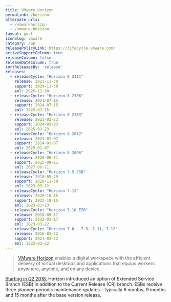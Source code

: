 ```yaml
---
title: VMware Horizon
permalink: /horizon
alternate_urls:
  - /vmwarehorizon
  - /vmware-horizon
layout: post
iconSlug: vmware
category: app
releasePolicyLink: https://lifecycle.vmware.com/
activeSupportColumn: true
releaseColumn: false
releaseDateColumn: true
sortReleasesBy: 'release'
releases:
  - releaseCycle: "Horizon 8 2111"
    release: 2021-11-30
    support: 2024-11-30
    eol: 2025-11-30
  - releaseCycle: "Horizon 8 2106"
    release: 2021-07-15
    support: 2024-07-15
    eol: 2025-07-15
  - releaseCycle: "Horizon 8 2103"
    release: 2021-03-23
    support: 2024-03-23
    eol: 2025-03-23
  - releaseCycle: "Horizon 8 2012"
    release: 2021-01-07
    support: 2024-01-07
    eol: 2025-01-07
  - releaseCycle: "Horizon 8 2006"
    release: 2020-08-11
    support: 2025-08-11
    eol: 2027-08-11
  - releaseCycle: "Horizon 7.5 ESB"
    release: 2018-05-29
    support: 2020-11-30
    eol: 2023-03-22
  - releaseCycle: "Horizon 7.13"
    release: 2020-10-15
    support: 2022-10-15
    eol: 2023-03-23
  - releaseCycle: "Horizon 7.10 ESB"
    release: 2019-09-17
    support: 2022-03-17
    eol: 2023-03-22
  - releaseCycle: "Horizon 7.0 – 7.9, 7.11, 7.12"
    release: 2016-03-22
    support: 2021-03-22
    eol: 2023-03-22
---
```


> [VMware Horizon](https://www.vmware.com/products/horizon.html) enables a digital workspace with the efficient delivery of virtual desktops and applications that equips workers anywhere, anytime, and on any device.

[Starting in Q2 2018,](https://kb.vmware.com/s/article/52845) Horizon introduced an option of Extended Service Branch (ESB) in addition to the Current Release (CR) branch.  ESBs receive three planned periodic maintenance updates – typically 6 months, 9 months and 15 months after the base version release.
